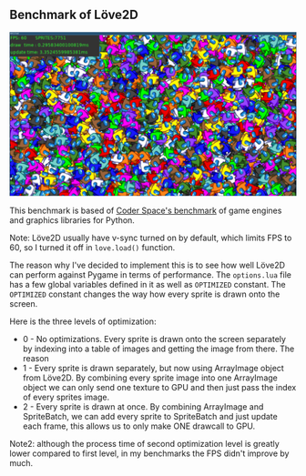 ## Benchmark of Löve2D

![image](screenshot.png)

This benchmark is based of [Coder Space's benchmark](https://github.com/StanislavPetrovV/Benchmark-2D) of game engines and graphics libraries for Python.

Note: Löve2D usually have v-sync turned on by default, which limits FPS to 60, so I turned it off in `love.load()` function.

The reason why I've decided to implement this is to see how well Löve2D can perform against Pygame in terms of performance.
The `options.lua` file has a few global variables defined in it as well as `OPTIMIZED` constant. The `OPTIMIZED` constant changes the way how every sprite is drawn onto the screen.

Here is the three levels of optimization:
- 0 - No optimizations. Every sprite is drawn onto the screen separately by indexing into a table of images and getting the image from there. The reason
- 1 - Every sprite is drawn separately, but now using ArrayImage object from Löve2D. By combining every sprite image into one ArrayImage object we can only send one texture to GPU and then just pass the index of every sprites image.
- 2 - Every sprite is drawn at once. By combining ArrayImage and SpriteBatch, we can add every sprite to SpriteBatch and just update each frame, this allows us to only make ONE drawcall to GPU.

Note2: although the process time of second optimization level is greatly lower compared to first level, in my benchmarks the FPS didn't improve by much.